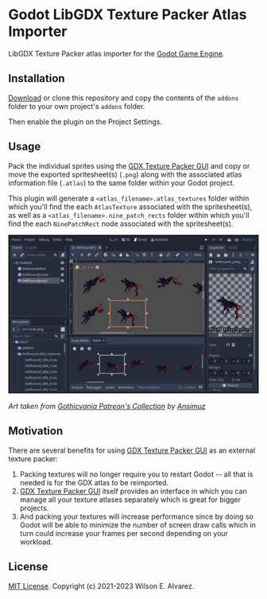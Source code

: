 # Godot LibGDX Texture Packer Atlas Importer

LibGDX Texture Packer atlas importer for the [Godot Game Engine](https://godotengine.org/).

## Installation

[Download](https://github.com/Rubonnek/godot-libgdx-texture-packer-atlas-importer/archive/refs/heads/main.zip) or clone this repository and copy the contents of the
`addons` folder to your own project's `addons` folder.

Then enable the plugin on the Project Settings.

## Usage

Pack the individual sprites using the [GDX Texture Packer GUI](https://github.com/crashinvaders/gdx-texture-packer-gui) and copy or move the exported spritesheet(s) (`.png`) along with the associated atlas information file (`.atlas`) to the same folder within your Godot project.

This plugin will generate a `<atlas_filename>.atlas_textures` folder within which you'll find the each `AtlasTexture` associated with the spritesheet(s), as well as a `<atlas_filename>.nine_patch_rects` folder within which you'll find the each `NinePatchRect` node associated with the spritesheet(s).

<p align="center">
<img src="screenshots/hellhound_atlas_textures_showcase.png" alt="Hellhound Atlas Textures">
</p>

*Art taken from [Gothicvania Patreon's Collection](https://itch.io/queue/c/313331/gothicvania?game_id=255239) by [Ansimuz](https://linktr.ee/ansimuz)*

## Motivation

There are several benefits for using [GDX Texture Packer GUI](https://github.com/crashinvaders/gdx-texture-packer-gui) as an external texture packer:

1. Packing textures will no longer require you to restart Godot -- all that is needed is for the GDX atlas to be reimported.
2. [GDX Texture Packer GUI](https://github.com/crashinvaders/gdx-texture-packer-gui) itself provides an interface in which you can manage all your texture atlases separately which is great for bigger projects.
3. And packing your textures will increase performance since by doing so Godot will be able to minimize the number of screen draw calls which in turn could increase your frames per second depending on your workload.

## License

[MIT License](LICENSE). Copyright (c) 2021-2023 Wilson E. Alvarez.
